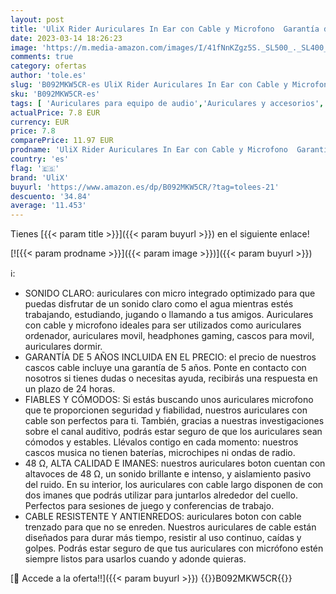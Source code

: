 ```yaml
---
layout: post
title: 'UliX Rider Auriculares In Ear con Cable y Microfono  Garantía de 5 años  Cable Reforzado  Graves  48 Ω  Cascos para iPhone  iPad  Samsung  Mi  Xiaomi  Huawei  Gaming  Deportivos  Ordenador  Portátil'
date: 2023-03-14 18:26:23
image: 'https://m.media-amazon.com/images/I/41fNnKZgz5S._SL500_._SL400_.jpg'
comments: true
category: ofertas
author: 'tole.es'
slug: 'B092MKW5CR-es UliX Rider Auriculares In Ear con Cable y Microfono...'
sku: 'B092MKW5CR-es'
tags: [ 'Auriculares para equipo de audio','Auriculares y accesorios','Electrónica','ipad','iphone','ulix','🇪🇸', ]
actualPrice: 7.8 EUR
currency: EUR
price: 7.8
comparePrice: 11.97 EUR
prodname: 'UliX Rider Auriculares In Ear con Cable y Microfono  Garantía de 5 años  Cable Reforzado  Graves  48 Ω  Cascos para iPhone  iPad  Samsung  Mi  Xiaomi  Huawei  Gaming  Deportivos  Ordenador  Portátil'
country: 'es'
flag: '🇪🇸'
brand: 'UliX'
buyurl: 'https://www.amazon.es/dp/B092MKW5CR/?tag=tolees-21'
descuento: '34.84'
average: '11.453'
---
```


Tienes [{{< param title >}}]({{< param buyurl >}}) en el siguiente enlace!

[![{{< param prodname >}}]({{< param image >}})]({{< param buyurl >}})

ℹ️:

- SONIDO CLARO: auriculares con micro integrado optimizado para que puedas disfrutar de un sonido claro como el agua mientras estés trabajando, estudiando, jugando o llamando a tus amigos. Auriculares con cable y microfono ideales para ser utilizados como auriculares ordenador, auriculares movil, headphones gaming, cascos para movil, auriculares dormir.
- GARANTÍA DE 5 AÑOS INCLUIDA EN EL PRECIO: el precio de nuestros cascos cable incluye una garantía de 5 años. Ponte en contacto con nosotros si tienes dudas o necesitas ayuda, recibirás una respuesta en un plazo de 24 horas.
- FIABLES Y CÓMODOS: Si estás buscando unos auriculares microfono que te proporcionen seguridad y fiabilidad, nuestros auriculares con cable son perfectos para ti. También, gracias a nuestras investigaciones sobre el canal auditivo, podrás estar seguro de que los auriculares sean cómodos y estables. Llévalos contigo en cada momento: nuestros cascos musica no tienen baterías, microchipes ni ondas de radio.
- 48 Ω, ALTA CALIDAD E IMANES: nuestros auriculares boton cuentan con altavoces de 48 Ω, un sonido brillante e intenso, y aislamiento pasivo del ruido. En su interior, los auriculares con cable largo disponen de con dos imanes que podrás utilizar para juntarlos alrededor del cuello. Perfectos para sesiones de juego y conferencias de trabajo.
- CABLE RESISTENTE Y ANTIENREDOS: auriculares boton con cable trenzado para que no se enreden. Nuestros auriculares de cable están diseñados para durar más tiempo, resistir al uso continuo, caídas y golpes. Podrás estar seguro de que tus auriculares con micrófono estén siempre listos para usarlos cuando y adonde quieras.

[🛒 Accede a la oferta!!]({{< param buyurl >}})
{{<world>}}B092MKW5CR{{</world>}}
